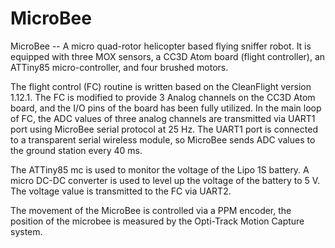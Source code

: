 # MicroBee
MicroBee -- A micro quad-rotor helicopter based flying sniffer robot. It is equipped with three MOX sensors, a CC3D Atom board (flight controller), an ATTiny85 micro-controller, and four brushed motors.

The flight control (FC) routine is written based on the CleanFlight version 1.12.1. The FC is modified to provide 3 Analog channels on the CC3D Atom board, and the I/O pins of the board has been fully utilized. In the main loop of FC, the ADC values of three analog channels are transmitted via UART1 port using MicroBee serial protocol at 25 Hz. The UART1 port is connected to a transparent serial wireless module, so MicroBee sends ADC values to the ground station every 40 ms.

The ATTiny85 mc is used to monitor the voltage of the Lipo 1S battery. A micro DC-DC converter is used to level up the voltage of the battery to 5 V. The voltage value is transmitted to the FC via UART2.

The movement of the MicroBee is controlled via a PPM encoder, the position of the microbee is measured by the Opti-Track Motion Capture system.
